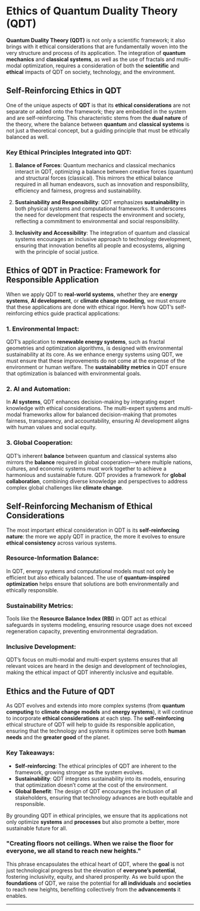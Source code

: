 # Ethics of Quantum Duality Theory (QDT)

**Quantum Duality Theory (QDT)** is not only a scientific framework; it also brings with it ethical considerations that are fundamentally woven into the very structure and process of its application. The integration of **quantum mechanics** and **classical systems**, as well as the use of fractals and multi-modal optimization, requires a consideration of both the **scientific** and **ethical** impacts of QDT on society, technology, and the environment.

## Self-Reinforcing Ethics in QDT

One of the unique aspects of **QDT** is that its **ethical considerations** are not separate or added onto the framework; they are embedded in the system and are self-reinforcing. This characteristic stems from the **dual nature** of the theory, where the balance between **quantum** and **classical systems** is not just a theoretical concept, but a guiding principle that must be ethically balanced as well.

### Key Ethical Principles Integrated into QDT:
1. **Balance of Forces**: Quantum mechanics and classical mechanics interact in QDT, optimizing a balance between creative forces (quantum) and structural forces (classical). This mirrors the ethical balance required in all human endeavors, such as innovation and responsibility, efficiency and fairness, progress and sustainability.
   
2. **Sustainability and Responsibility**: QDT emphasizes **sustainability** in both physical systems and computational frameworks. It underscores the need for development that respects the environment and society, reflecting a commitment to environmental and social responsibility.
   
3. **Inclusivity and Accessibility**: The integration of quantum and classical systems encourages an inclusive approach to technology development, ensuring that innovation benefits all people and ecosystems, aligning with the principle of social justice.

## Ethics of QDT in Practice: Framework for Responsible Application

When we apply QDT to **real-world systems**, whether they are **energy systems**, **AI development**, or **climate change modeling**, we must ensure that these applications are done with ethical rigor. Here’s how QDT’s self-reinforcing ethics guide practical applications:

### 1. Environmental Impact:
QDT’s application to **renewable energy systems**, such as fractal geometries and optimization algorithms, is designed with environmental sustainability at its core. As we enhance energy systems using QDT, we must ensure that these improvements do not come at the expense of the environment or human welfare. The **sustainability metrics** in QDT ensure that optimization is balanced with environmental goals.

### 2. AI and Automation:
In **AI systems**, QDT enhances decision-making by integrating expert knowledge with ethical considerations. The multi-expert systems and multi-modal frameworks allow for balanced decision-making that promotes fairness, transparency, and accountability, ensuring AI development aligns with human values and social equity.

### 3. Global Cooperation:
QDT’s inherent **balance** between quantum and classical systems also mirrors the **balance** required in global cooperation—where multiple nations, cultures, and economic systems must work together to achieve a harmonious and sustainable future. QDT provides a framework for **global collaboration**, combining diverse knowledge and perspectives to address complex global challenges like **climate change**.

## Self-Reinforcing Mechanism of Ethical Considerations

The most important ethical consideration in QDT is its **self-reinforcing nature**: the more we apply QDT in practice, the more it evolves to ensure **ethical consistency** across various systems.

### Resource-Information Balance:
In QDT, energy systems and computational models must not only be efficient but also ethically balanced. The use of **quantum-inspired optimization** helps ensure that solutions are both environmentally and ethically responsible.

### Sustainability Metrics:
Tools like the **Resource Balance Index (RBI)** in QDT act as ethical safeguards in systems modeling, ensuring resource usage does not exceed regeneration capacity, preventing environmental degradation.

### Inclusive Development:
QDT’s focus on multi-modal and multi-expert systems ensures that all relevant voices are heard in the design and development of technologies, making the ethical impact of QDT inherently inclusive and equitable.

## Ethics and the Future of QDT

As QDT evolves and extends into more complex systems (from **quantum computing** to **climate change models** and **energy systems**), it will continue to incorporate **ethical considerations** at each step. The **self-reinforcing** ethical structure of QDT will help to guide its responsible application, ensuring that the technology and systems it optimizes serve both **human needs** and the **greater good** of the planet.

### Key Takeaways:
- **Self-reinforcing**: The ethical principles of QDT are inherent to the framework, growing stronger as the system evolves.
- **Sustainability**: QDT integrates sustainability into its models, ensuring that optimization doesn’t come at the cost of the environment.
- **Global Benefit**: The design of QDT encourages the inclusion of all stakeholders, ensuring that technology advances are both equitable and responsible.

By grounding QDT in ethical principles, we ensure that its applications not only optimize **systems** and **processes** but also promote a better, more sustainable future for all.

### "Creating floors not ceilings. When we raise the floor for everyone, we all stand to reach new heights."

This phrase encapsulates the ethical heart of QDT, where the **goal** is not just technological progress but the elevation of **everyone’s potential**, fostering inclusivity, equity, and shared prosperity. As we build upon the **foundations** of QDT, we raise the potential for **all individuals** and **societies** to reach new heights, benefiting collectively from the **advancements** it enables.

---
